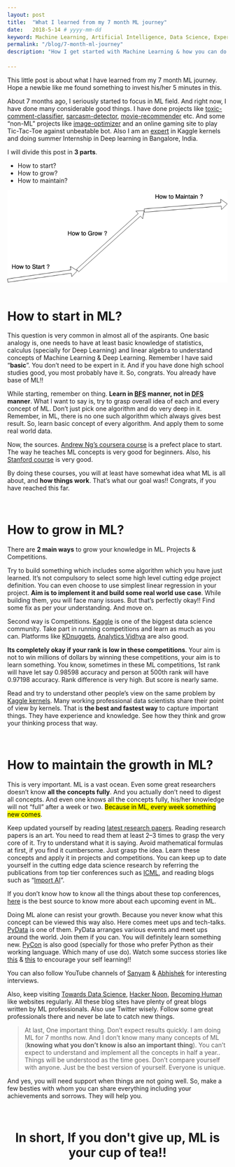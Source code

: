 ```yaml
---
layout: post
title:  "What I learned from my 7 month ML journey"
date:   2018-5-14 # yyyy-mm-dd
keyword: Machine Learning, Artificial Intelligence, Data Science, Experience, Beginner 
permalink: "/blog/7-month-ml-journey"
description: "How I get started with Machine Learning & how you can do it too? Simple steps to get started in ML."

---
```


This little post is about what I have learned from my 7 month ML journey. Hope a newbie like me found something to invest his/her 5 minutes in this.

About 7 months ago, I seriously started to focus in ML field. And right now, I have done many considerable good things. I have done projects like <a rel="nofollow" target="_blank" href="https://github.com/prashant-kikani/toxic-comment-classifier">toxic-comment-classifier</a>, <a rel="nofollow" target="_blank" href="https://github.com/prashant-kikani/sarcasm-detector-by-CNN">sarcasm-detector</a>, <a rel="nofollow" target="_blank" href="https://github.com/prashant-kikani/movie-recommender">movie-recommender</a> etc. And some “non-ML” projects like <a rel="nofollow" target="_blank" href="https://github.com/prashant-kikani/image-optimizer">image-optimizer</a> and an online gaming site to play Tic-Tac-Toe against unbeatable bot. Also I am an <a rel="nofollow" target="_blank" href="https://www.kaggle.com/prashantkikani">expert</a> in Kaggle kernels and doing summer Internship in Deep learning in Bangalore, India.

I will divide this post in <b>3 parts</b>.
- How to start?
- How to grow?
- How to maintain?

<center><img src="../assets/start-grow-maintain.png"/></center> 

<br/>

# How to start in ML?

This question is very common in almost all of the aspirants. One basic analogy is, one needs to have at least basic knowledge of statistics, calculus (specially for Deep Learning) and linear algebra to understand concepts of Machine Learning & Deep Learning. Remember I have said “<b>basic</b>”. You don’t need to be expert in it. And if you have done high school studies good, you most probably have it. So, congrats. You already have base of ML!!

While starting, remember on thing. <b>Learn in [BFS](https://en.wikipedia.org/wiki/Breadth-first_search) manner, not in [DFS](https://en.wikipedia.org/wiki/Depth-first_search) manner</b>. What I want to say is, try to grasp overall idea of each and every concept of ML. Don’t just pick one algorithm and do very deep in it. Remember, in ML, there is no one such algorithm which always gives best result. So, learn basic concept of every algorithm. And apply them to some real world data.

Now, the sources. [Andrew Ng’s coursera course](https://www.coursera.org/learn/machine-learning) is a prefect place to start. The way he teaches ML concepts is very good for beginners. Also, his <a rel="nofollow" target="_blank" href="https://www.youtube.com/view_play_list?p=A89DCFA6ADACE599">Stanford course</a> is very good.

By doing these courses, you will at least have somewhat idea what ML is all about, and <b>how things work</b>. That’s what our goal was!! Congrats, if you have reached this far.

<br/>

# How to grow in ML?

There are <b>2 main ways</b> to grow your knowledge in ML. Projects & Competitions.

Try to build something which includes some algorithm which you have just learned. It’s not compulsory to select some high level cutting edge project definition. You can even choose to use simplest linear regression in your project. <b>Aim is to implement it and build some real world use case</b>. While building them, you will face many issues. But that’s perfectly okay!! Find some fix as per your understanding. And move on.

Second way is Competitions. [Kaggle](https://www.kaggle.com/) is one of the biggest data science community. Take part in running competitions and learn as much as you can. Platforms like [KDnuggets](https://www.kdnuggets.com/), [Analytics Vidhya](https://www.analyticsvidhya.com/) are also good.

<b>Its completely okay if your rank is low in these competitions</b>. Your aim is not to win millions of dollars by winning these competitions, your aim is to learn something. You know, sometimes in these ML competitions, 1st rank will have let say 0.98598 accuracy and person at 500th rank will have 0.97198 accuracy. Rank difference is very high. But score is nearly same.

Read and try to understand other people’s view on the same problem by [Kaggle kernels](https://www.kaggle.com/kernels). Many working professional data scientists share their point of view by kernels. That is <b>the best and fastest way</b> to capture important things. They have experience and knowledge. See how they think and grow your thinking process that way.

<br/>

# How to maintain the growth in ML?

This is very important. ML is a vast ocean. Even some great researchers doesn’t know <b>all the concepts fully</b>. And you actually don’t need to digest all concepts. And even one knows all the concepts fully, his/her knowledge will not “full” after a week or two. <mark>Because in ML, every week something new comes</mark>.

Keep updated yourself by reading [latest research papers](http://www.arxiv-sanity.com/). Reading research papers is an art. You need to read them at least 2–3 times to grasp the very core of it. Try to understand what it is saying. Avoid mathematical formulas at first, if you find it cumbersome. Just grasp the idea. Learn these concepts and apply it in projects and competitions. You can keep up to date yourself in the cutting edge data science research by referring the publications from top tier conferences such as [ICML](https://icml.cc/), and reading blogs such as “[Import AI](https://jack-clark.net/)”.

If you don’t know how to know all the things about these top conferences, <a rel="nofollow" target="_blank" href="http://www.guide2research.com/topconf/machine-learning">here</a> is the best source to know more about each upcoming event in ML.

Doing ML alone can resist your growth. Because you never know what this concept can be viewed this way also. Here comes meet ups and tech-talks. [PyData](https://pydata.org/) is one of them. PyData arranges various events and meet ups around the world. Join them if you can. You will definitely learn something new. [PyCon](https://www.pycon.org/) is also good (specially for those who prefer Python as their working language. Which many of use do). Watch some success stories like <a rel="nofollow" target="_blank" href="https://youtu.be/MOdlp1d0PNA">this</a> & <a rel="nofollow" target="_blank" href="https://www.youtube.com/watch?v=rIofV14c0tc&t=100s">this</a> to encourage your self learning!!

You can also follow YouTube channels of [Sanyam](https://www.youtube.com/channel/UCRjtBP-o5FbgRzX2BHQEFtQ) & [Abhishek](https://www.youtube.com/c/AbhishekThakurAbhi/) for interesting interviews.

Also, keep visiting <a rel="nofollow" target="_blank" href="https://towardsdatascience.com/">Towards Data Science</a>, <a rel="nofollow" target="_blank" href="https://hackernoon.com/">Hacker Noon</a>, <a rel="nofollow" target="_blank" href="https://becominghuman.ai/">Becoming Human</a> like websites regularly. All these blog sites have plenty of great blogs written by ML professionals. Also use Twitter wisely. Follow some great professionals there and never be late to catch new things.

> At last, One important thing. Don’t expect results quickly. I am doing ML for 7 months now. And I don’t know many many concepts of ML (<b>knowing what you don’t know is also an important thing</b>). You can’t expect to understand and implement all the concepts in half a year.. Things will be understood as the time goes. Don’t compare yourself with anyone. Just be the best version of yourself. Everyone is unique.

And yes, you will need support when things are not going well. So, make a few besties with whom you can share everything including your achievements and sorrows. They will help you.

<br/>

# <center>In short, If you don't give up, ML is your cup of tea!!</center>

<br/>
